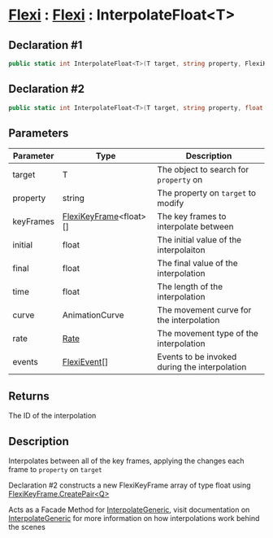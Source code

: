 # [Flexi](../Docs.md) : [Flexi](Flexi.md) : InterpolateFloat\<T>
## Declaration #1
```cs
public static int InterpolateFloat<T>(T target, string property, FlexiKeyFrame<float>[] keyFrames)
```
## Declaration #2
```cs
public static int InterpolateFloat<T>(T target, string property, float initial, float final, float time, AnimationCurve curve=null, Rate rate=Rate.time, FlexiEvent[] events=null)
```

## Parameters
| Parameter | Type | Description |
| - | - | - |
| target | T | The object to search for `property` on |
| property | string | The property on `target` to modify |
| keyFrames | [FlexiKeyFrame](../FlexiKeyFrame/FlexiKeyFrame.md)\<float>[] | The key frames to interpolate between |
| initial | float | The initial value of the interpolaiton |
| final | float | The final value of the interpolation |
| time | float | The length of the interpolation |
| curve | AnimationCurve | The movement curve for the interpolation |
| rate | [Rate](Rate.md) | The movement type of the interpolation |
| events | [FlexiEvent](../FlexiEvent/FlexiEvent.md)[] | Events to be invoked during the interpolation |

## Returns
The ID of the interpolation

## Description
Interpolates between all of the key frames, applying the changes each frame to `property` on `target`

Declaration #2 constructs a new FlexiKeyFrame array of type float using [FlexiKeyFrame.CreatePair\<Q>](../FlexiKeyFrame/CreatePairQ.md)

Acts as a Facade Method for [InterpolateGeneric](InterpolateGeneric.md), visit documentation on [InterpolateGeneric](InterpolateGeneric.md) for more information on how interpolations work behind the scenes
